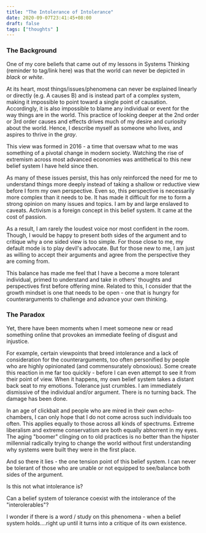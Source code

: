 ```yaml
---
title: "The Intolerance of Intolerance"
date: 2020-09-07T23:41:45+08:00
draft: false
tags: ["thoughts" ]
---
```


### The Background 

One of my core beliefs that came out of my lessons in Systems Thinking (reminder to tag/link here) was that the world can never be depicted in *black* or *white*. 

At its heart, most things/issues/phenomena can never be explained linearly or directly (e.g. A causes B) and is instead part of a complex system, making it impossible to point toward a single point of causation. Accordingly, it is also impossible to blame any individual or event for the way things are in the world. This practice of looking deeper at the 2nd order or 3rd order causes and effects drives much of my desire and curiosity about the world. Hence, I describe myself as someone who lives, and aspires to thrive in the *gray*.

This view was formed in 2016 - a time that oversaw what to me was something of a pivotal change in modern society. Watching the rise of extremism across most advanced economies was antithetical to this new belief system I have held since then.

As many of these issues persist, this has only reinforced the need for me to understand things more deeply instead of taking a shallow or reductive view before I form my own perspective. Even so, this perspective is necessarily more complex than it needs to be. It has made it difficult for me to form a strong opinion on many issues and topics. I am by and large enslaved to caveats. Activism is a foreign concept in this belief system. It came at the cost of passion.

As a result, I am rarely the loudest voice nor most confident in the room. Though, I would be happy to present both sides of the argument and to critique why a one sided view is too simple. For those close to me, my default mode is to play devil's advocate. But for those new to me, I am just as willing to accept their arguments and agree from the perspective they are coming from. 

This balance has made me feel that I have a become a more tolerant individual, primed to understand and take in others' thoughts and perspectives first before offering mine. Related to this, I consider that the growth mindset is one that needs to be open - one that is hungry for counterarguments to challenge and advance your own thinking.

### The Paradox

Yet, there have been moments when I meet someone new or read something online that provokes an immediate feeling of disgust and injustice. 

For example, certain viewpoints that breed intolerance and a lack of consideration for the counterarguments, too often personified by people who are highly opinionated (and commensurately obnoxious).  Some create this reaction in me far too quickly - before I can even attempt to see it from their point of view. When it happens, my own belief system takes a distant back seat to my emotions. Tolerance just crumbles. I am immediately dismissive of the individual and/or argument. There is no turning back. The damage has been done.

In an age of clickbait and people who are mired in their own echo-chambers, I can only hope that I do not come across such individuals too often.  This applies equally to those across all kinds of spectrums. Extreme liberalism and extreme conservatism are both equally abhorrent in my eyes. The aging "boomer" clinging on to old practices is no better than the hipster millennial radically trying to change the world without first understanding why systems were built they were in the first place.

And so there it lies - the one tension point of this belief system. I can never be tolerant of those who are unable or not equipped to see/balance both sides of the argument.

Is this not what intolerance is?  

Can a belief system of tolerance coexist with the intolerance of the "interolerables"?  

I wonder if there is a word /  study on this phenomena - when a belief system holds....right up until it turns into a critique of its own existence.

